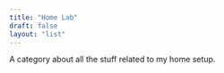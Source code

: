 ```yaml
---
title: "Home Lab"
draft: false
layout: "list"
---
```


A category about all the stuff related to my home setup.

